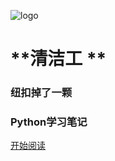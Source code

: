 <!-- _coverpage.md --> 

![logo](https://gitee.com/yibaiwan/image/raw/master/image/202201272041904.png)

 # **清洁工 ** 



### 纽扣掉了一颗

### Python学习笔记

[开始阅读](README.md)

